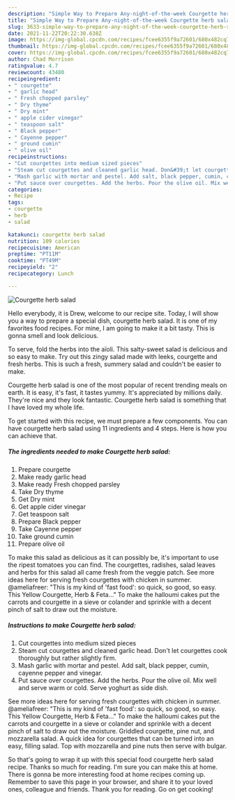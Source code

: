 ```yaml
---
description: "Simple Way to Prepare Any-night-of-the-week Courgette herb salad"
title: "Simple Way to Prepare Any-night-of-the-week Courgette herb salad"
slug: 3633-simple-way-to-prepare-any-night-of-the-week-courgette-herb-salad
date: 2021-11-22T20:22:30.638Z
image: https://img-global.cpcdn.com/recipes/fcee6355f9a72601/680x482cq70/courgette-herb-salad-recipe-main-photo.jpg
thumbnail: https://img-global.cpcdn.com/recipes/fcee6355f9a72601/680x482cq70/courgette-herb-salad-recipe-main-photo.jpg
cover: https://img-global.cpcdn.com/recipes/fcee6355f9a72601/680x482cq70/courgette-herb-salad-recipe-main-photo.jpg
author: Chad Morrison
ratingvalue: 4.7
reviewcount: 43480
recipeingredient:
- " courgette"
- " garlic head"
- " Fresh chopped parsley"
- " Dry thyme"
- " Dry mint"
- " apple cider vinegar"
- " teaspoon salt"
- " Black pepper"
- " Cayenne pepper"
- " ground cumin"
- " olive oil"
recipeinstructions:
- "Cut courgettes into medium sized pieces"
- "Steam cut courgettes and cleaned garlic head. Don&#39;t let courgettes cook thoroughly but rather slightly firm."
- "Mash garlic with mortar and pestel. Add salt, black pepper, cumin, cayenne pepper and vinegar."
- "Put sauce over courgettes. Add the herbs. Pour the olive oil. Mix well and serve warm or cold. Serve yoghurt as side dish."
categories:
- Recipe
tags:
- courgette
- herb
- salad

katakunci: courgette herb salad 
nutrition: 109 calories
recipecuisine: American
preptime: "PT11M"
cooktime: "PT49M"
recipeyield: "2"
recipecategory: Lunch

---
```



![Courgette herb salad](https://img-global.cpcdn.com/recipes/fcee6355f9a72601/680x482cq70/courgette-herb-salad-recipe-main-photo.jpg)

Hello everybody, it is Drew, welcome to our recipe site. Today, I will show you a way to prepare a special dish, courgette herb salad. It is one of my favorites food recipes. For mine, I am going to make it a bit tasty. This is gonna smell and look delicious.

To serve, fold the herbs into the aïoli. This salty-sweet salad is delicious and so easy to make. Try out this zingy salad made with leeks, courgette and fresh herbs. This is such a fresh, summery salad and couldn&#39;t be easier to make.

Courgette herb salad is one of the most popular of recent trending meals on earth. It is easy, it's fast, it tastes yummy. It's appreciated by millions daily. They're nice and they look fantastic. Courgette herb salad is something that I have loved my whole life.


To get started with this recipe, we must prepare a few components. You can have courgette herb salad using 11 ingredients and 4 steps. Here is how you can achieve that.

<!--inarticleads1-->

##### The ingredients needed to make Courgette herb salad:

1. Prepare  courgette
1. Make ready  garlic head
1. Make ready  Fresh chopped parsley
1. Take  Dry thyme
1. Get  Dry mint
1. Get  apple cider vinegar
1. Get  teaspoon salt
1. Prepare  Black pepper
1. Take  Cayenne pepper
1. Take  ground cumin
1. Prepare  olive oil


To make this salad as delicious as it can possibly be, it&#39;s important to use the ripest tomatoes you can find. The courgettes, radishes, salad leaves and herbs for this salad all came fresh from the veggie patch. See more ideas here for serving fresh courgettes with chicken in summer. @ameliafreer: &#34;This is my kind of &#39;fast food&#39;: so quick, so good, so easy. This Yellow Courgette, Herb &amp; Feta…&#34; To make the halloumi cakes put the carrots and courgette in a sieve or colander and sprinkle with a decent pinch of salt to draw out the moisture. 

<!--inarticleads2-->

##### Instructions to make Courgette herb salad:

1. Cut courgettes into medium sized pieces
1. Steam cut courgettes and cleaned garlic head. Don&#39;t let courgettes cook thoroughly but rather slightly firm.
1. Mash garlic with mortar and pestel. Add salt, black pepper, cumin, cayenne pepper and vinegar.
1. Put sauce over courgettes. Add the herbs. Pour the olive oil. Mix well and serve warm or cold. Serve yoghurt as side dish.


See more ideas here for serving fresh courgettes with chicken in summer. @ameliafreer: &#34;This is my kind of &#39;fast food&#39;: so quick, so good, so easy. This Yellow Courgette, Herb &amp; Feta…&#34; To make the halloumi cakes put the carrots and courgette in a sieve or colander and sprinkle with a decent pinch of salt to draw out the moisture. Griddled courgette, pine nut, and mozzarella salad. A quick idea for courgettes that can be turned into an easy, filling salad. Top with mozzarella and pine nuts then serve with bulgar. 

So that's going to wrap it up with this special food courgette herb salad recipe. Thanks so much for reading. I'm sure you can make this at home. There is gonna be more interesting food at home recipes coming up. Remember to save this page in your browser, and share it to your loved ones, colleague and friends. Thank you for reading. Go on get cooking!
